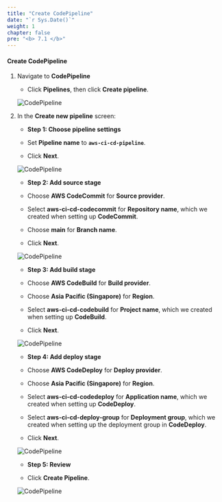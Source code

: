 ```yaml
---
title: "Create CodePipeline"
date: "`r Sys.Date()`"
weight: 1
chapter: false
pre: "<b> 7.1 </b>"
---
```


#### Create CodePipeline

1. Navigate to **CodePipeline**

    - Click **Pipelines**, then click **Create pipeline**.

    ![CodePipeline](/aws-fcj-workshop-001/-workchop-001j-workshop-001/7-CodePipeline/1.png)

2. In the **Create new pipeline** screen:

    - **Step 1: Choose pipeline settings**

    - Set **Pipeline name** to **```aws-ci-cd-pipeline```**.

    - Click **Next**.

    ![CodePipeline](/aws-fcj-workshop-001/-workchop-001j-workshop-001/7-CodePipeline/2.png)

    - **Step 2: Add source stage**

    - Choose **AWS CodeCommit** for **Source provider**.

    - Select **aws-ci-cd-codecommit** for **Repository name**, which we created when setting up **CodeCommit**.

    - Choose **main** for **Branch name**.

    - Click **Next**.

    ![CodePipeline](/aws-fcj-workshop-001/-workchop-001j-workshop-001/7-CodePipeline/3.png)

    - **Step 3: Add build stage**

    - Choose **AWS CodeBuild** for **Build provider**.

    - Choose **Asia Pacific (Singapore)** for **Region**.

    - Select **aws-ci-cd-codebuild** for **Project name**, which we created when setting up **CodeBuild**.

    - Click **Next**.

    ![CodePipeline](/aws-fcj-workshop-001/-workchop-001j-workshop-001/7-CodePipeline/4.png)

    - **Step 4: Add deploy stage**

    - Choose **AWS CodeDeploy** for **Deploy provider**.

    - Choose **Asia Pacific (Singapore)** for **Region**.

    - Select **aws-ci-cd-codedeploy** for **Application name**, which we created when setting up **CodeDeploy**.

    - Select **aws-ci-cd-deploy-group** for **Deployment group**, which we created when setting up the deployment group in **CodeDeploy**.

    - Click **Next**.

    ![CodePipeline](/aws-fcj-workshop-001/-workchop-001j-workshop-001/7-CodePipeline/5.png)

    - **Step 5: Review**

    - Click **Create Pipeline**.

    ![CodePipeline](/aws-fcj-workshop-001/-workchop-001j-workshop-001/7-CodePipeline/6.png)
